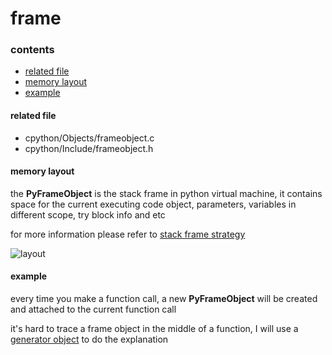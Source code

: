 # frame

### contents

* [related file](#related-file)
* [memory layout](#memory-layout)
* [example](#example)

#### related file
* cpython/Objects/frameobject.c
* cpython/Include/frameobject.h

#### memory layout

the **PyFrameObject** is the stack frame in python virtual machine, it contains space for the current executing code object, parameters, variables in different scope, try block info and etc

for more information please refer to [stack frame strategy](http://en.citizendium.org/wiki/Memory_management)

![layout](https://github.com/zpoint/CPython-Internals/tree/master/Interpreter/frame/layout.png)

#### example

every time you make a function call, a new **PyFrameObject** will be created and attached to the current function call

it's hard to trace a frame object in the middle of a function, I will use a [generator object](https://github.com/zpoint/CPython-Internals/blob/master/BasicObject/gen/gen.md) to do the explanation

